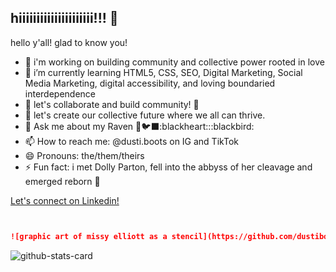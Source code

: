 ## hiiiiiiiiiiiiiiiiiiiii!!! 👋

<!--dustiboots
**dustiboots/dustiboots** is a ✨ _special_ ✨ repository because its `README.md` (this file) appears on your GitHub profile.-->

hello y'all! glad to know you!

- 🔭 i'm working on building community and collective power rooted in love
- 🌱 i’m currently learning HTML5, CSS, SEO, Digital Marketing, Social Media Marketing, digital accessibility, and loving boundaried interdependence
- 👯 let's collaborate and build community! :raised_hands:
- 🤔 let's create our collective future where we all can thrive.
- 💬 Ask me about my Raven 🖤🐦‍⬛:blackheart:::blackbird:
- 📫 How to reach me: @dusti.boots on IG and TikTok
- 😄 Pronouns: the/them/theirs
- ⚡ Fun fact: i met Dolly Parton, fell into the abbyss of her cleavage and emerged reborn :butterfly:
<!--START_SECTION:waka-->
[Let's connect on Linkedin!](https://linkedin.com/in/dustiyamaguchi)
<!--END_SECTION:waka-->
```markdown


![graphic art of missy elliott as a stencil](https://github.com/dustiboots/dustiboots/blob/main/assets/Missy%20Elliott%20artworks-000104723271-sgt8j5-t500x500.jpg)
```
![github-stats-card](https://kasroudra-stats-card.onrender.com/lang?user=dustiboots&theme=dark&layout=compact&type=piechart)
